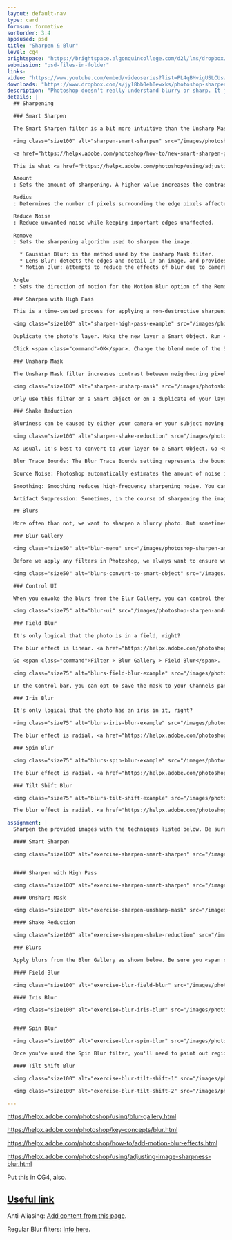```yaml
---
layout: default-nav
type: card
formsum: formative
sortorder: 3.4
appsused: psd
title: "Sharpen & Blur"
level: cg4
brightspace: "https://brightspace.algonquincollege.com/d2l/lms/dropbox/user/folder_submit_files.d2l?db=123822&grpid=0&isprv=&bp=0&ou=145538"
submission: "psd-files-in-folder"
links:
video: "https://www.youtube.com/embed/videoseries?list=PL4qBMvigUSLCUswI9YXYxaFu9nKSO0a1o"
downloads: "https://www.dropbox.com/s/jyl8bb0eh0ewxks/photoshop-sharpen-and-blur.zip?dl=1"
description: "Photoshop doesn't really understand blurry or sharp. It just sees more or less contrast between pixels. It uses different algorithms in its blurring and sharpening tools to achieve its ends. Yeah. Algorithms."
details: |
  ## Sharpening

  ### Smart Sharpen

  The Smart Sharpen filter is a bit more intuitive than the Unsharp Mask filter. There are controls for highlights and shadow areas which give you more control.

  <img class="size100" alt="sharpen-smart-sharpen" src="/images/photoshop-sharpen-and-blur/sharpen-smart-sharpen.jpg">

  <a href="https://helpx.adobe.com/photoshop/how-to/new-smart-sharpen-photoshop.html" target="_blank" title="Adobe's video tutorial on the Smart Sharpen filter.">Video tutorial</a> on the Smart Sharpen filter.

  This is what <a href="https://helpx.adobe.com/photoshop/using/adjusting-image-sharpness-blur.html" target="_blank" title="Adobe's support page for Smart Sharpen">Adobe</a> has to say about the its settings:

  Amount
  : Sets the amount of sharpening. A higher value increases the contrast between edge pixels, giving the appearance of greater sharpness.

  Radius
  : Determines the number of pixels surrounding the edge pixels affected by the sharpening. The greater the radius value, the wider the edge effects and the more obvious the sharpening.

  Reduce Noise
  : Reduce unwanted noise while keeping important edges unaffected.
  
  Remove
  : Sets the sharpening algorithm used to sharpen the image.

    * Gaussian Blur: is the method used by the Unsharp Mask filter.
    * Lens Blur: detects the edges and detail in an image, and provides finer sharpening of detail and reduced sharpening halos.
    * Motion Blur: attempts to reduce the effects of blur due to camera or subject movement. Set the Angle control if you choose Motion Blur.
  
  Angle
  : Sets the direction of motion for the Motion Blur option of the Remove control.

  ### Sharpen with High Pass

  This is a time-tested process for applying a non-destructive sharpening effect to a photo. It can also be applied to a selected area of a photo with the help of a mask.

  <img class="size100" alt="sharpen-high-pass-example" src="/images/photoshop-sharpen-and-blur/sharpen-high-pass-example.jpg">

  Duplicate the photo's layer. Make the new layer a Smart Object. Run <span class="command">Filter > Other > High Pass...</span> on the Smart Object. Dial up the settings until you start to see colour through the grey. Back it off only until the colour is gone.

  Click <span class="command">OK</span>. Change the blend mode of the Smart Object to <span class="command">Overlay</span>. Since you made the layer a Smart Object, you can double-click on the High Pass entry in your Layers panel to edit the High Pass settings after the fact.

  ### Unsharp Mask

  The Unsharp Mask filter increases contrast between neighbouring pixels. The radius setting determines the size of the area inside which the pixels will be compared. The Threshold settings determines how different the pixels need to be before they are affected by the filter. So, Threshold has a mitigating effect.

  <img class="size100" alt="sharpen-unsharp-mask" src="/images/photoshop-sharpen-and-blur/sharpen-unsharp-mask.jpg">

  Only use this filter on a Smart Object or on a duplicate of your layer. A Smart Object is better.

  ### Shake Reduction

  Bluriness can be caused by either your camera or your subject moving as you take your photo. The result is a motion blur of your subject.

  <img class="size100" alt="sharpen-shake-reduction" src="/images/photoshop-sharpen-and-blur/sharpen-shake-reduction.jpg">

  As usual, it's best to convert to your layer to a Smart Object. Go <span class="command">Filter > Sharpen > Shake Reduction...</span>. This is what <a href="https://helpx.adobe.com/photoshop/using/reduce-camera-shake-induced-blurring.html" target="_blank" title="Adobe's support page about the Shake Reduction filter.">Adobe</a> has to say about the filter.

  Blur Trace Bounds: The Blur Trace Bounds setting represents the bound size of the blur trace. You can adjust this value if necessary.

  Source Noise: Photoshop automatically estimates the amount of noise in the image. If necessary, select a different value (Auto/Low/Medium/High).

  Smoothing: Smoothing reduces high-frequency sharpening noise. You can move the slider to a value different from the default 30%. A low Smoothing setting is recommended.

  Artifact Suppression: Sometimes, in the course of sharpening the image, you may observe some noticeable noise artifacts.

  ## Blurs

  More often than not, we want to sharpen a blurry photo. But sometimes, intentionally blurring a photo can add drama, motion or a short depth of field to your composition. We'll explore all these effects and more in this exercise. There are a range of blurring tools available in Photoshop. The first we'll look at is the Blur Gallery.

  ### Blur Gallery

  <img class="size50" alt="blur-menu" src="/images/photoshop-sharpen-and-blur/blur-menu.jpg">

  Before we apply any filters in Photoshop, we always want to ensure we're working on a Smart Object. This will make it that the filters are non-desctructive. That means that the actual pixel data of the photo will not be touched. The filters on a Smart Object are kind of on their own layer, separate from the photo's pixels.

  <img class="size50" alt="blurs-convert-to-smart-object" src="/images/photoshop-sharpen-and-blur/blurs-convert-to-smart-object.jpg">

  ### Control UI

  When you envoke the blurs from the Blur Gallery, you can control them either from the on-screen controls or from the Control Bar along the top of the screen. These are the on-screen controls.

  <img class="size75" alt="blur-ui" src="/images/photoshop-sharpen-and-blur/blur-ui.jpg">

  ### Field Blur

  It's only logical that the photo is in a field, right?

  The blur effect is linear. <a href="https://helpx.adobe.com/photoshop/using/blur-gallery.html" target="_blank" title="Adobe's support page about Blur Gallery" class="sans">Adobe</a>: Use Field Blur to build a gradient of blurs, by defining multiple blur points with different amounts of blur. Add multiple pins to the image and specify a blur amount for each pin. The final result is combined effect of all blur pins on the image. You can even add a pin outside the image, to apply the blur at corners.

  Go <span class="command">Filter > Blur Gallery > Field Blur</span>.

  <img class="size75" alt="blurs-field-blur-example" src="/images/photoshop-sharpen-and-blur/blurs-field-blur-example.jpg">

  In the Control bar, you can opt to save the mask to your Channels panel, in case you wish to apply the mask to something else in your composition.

  ### Iris Blur

  It's only logical that the photo has an iris in it, right?

  <img class="size75" alt="blurs-iris-blur-example" src="/images/photoshop-sharpen-and-blur/blurs-iris-blur-example.jpg">

  The blur effect is radial. <a href="https://helpx.adobe.com/photoshop/using/blur-gallery.html" target="_blank" title="Adobe's support page about Blur Gallery" class="sans">Adobe</a>: Use the Iris blur to simulate a shallow depth-of-field effect to your picture, irrespective of the camera or lens used. You can also define multiple focus points, an effect almost impossible to achieve using traditional camera techniques.

  ### Spin Blur

  <img class="size75" alt="blurs-spin-blur-example" src="/images/photoshop-sharpen-and-blur/blurs-spin-blur-example.jpg">

  The blur effect is radial. <a href="https://helpx.adobe.com/photoshop/using/blur-gallery.html" target="_blank" title="Adobe's support page about Blur Gallery" class="sans">Adobe</a>: Using the Spin Blur effect, you can rotate and blur the image around one or more points. The spin blur is a radial blur measured in degrees. Photoshop lets you work with center points, blur size and shape, and other settings, all while viewing a live preview of the changes.

  ### Tilt Shift Blur

  <img class="size75" alt="blurs-tilt-shift-example" src="/images/photoshop-sharpen-and-blur/blurs-tilt-shift-example.jpg">

  The blur effect is radial. <a href="https://helpx.adobe.com/photoshop/using/blur-gallery.html" target="_blank" title="Adobe's support page about Blur Gallery" class="sans">Adobe</a>: Use the <a href="https://en.wikipedia.org/wiki/Tilt&ndash;shift_photography" target="_blank" title="Wikipedia's page on Tilt-Shift photography.">Tilt-Shift effect</a> to simulate an image taken with a tilt-shift lens. This special effect blur defines area of sharpness, and then fades to a blur at the edges. The Tilt-Shift effect can be used to simulate photos of miniature objects.

assignment: |
  Sharpen the provided images with the techniques listed below. Be sure you <span class="command">Convert for Smart Filters</span> at the outset.

  #### Smart Sharpen

  <img class="size100" alt="exercise-sharpen-smart-sharpen" src="/images/photoshop-sharpen-and-blur/exercise-sharpen-smart-sharpen.jpg">


  #### Sharpen with High Pass

  <img class="size100" alt="exercise-sharpen-smart-sharpen" src="/images/photoshop-sharpen-and-blur/exercise-sharpen-high-pass.jpg">

  #### Unsharp Mask

  <img class="size100" alt="exercise-sharpen-unsharp-mask" src="/images/photoshop-sharpen-and-blur/exercise-sharpen-unsharp-mask.jpg">

  #### Shake Reduction

  <img class="size100" alt="exercise-sharpen-shake-reduction" src="/images/photoshop-sharpen-and-blur/exercise-sharpen-shake-reduction.jpg">

  ### Blurs

  Apply blurs from the Blur Gallery as shown below. Be sure you <span class="command">Convert for Smart Filters</span> at the outset.

  #### Field Blur

  <img class="size100" alt="exercise-blur-field-blur" src="/images/photoshop-sharpen-and-blur/exercise-blur-field-blur.jpg">

  #### Iris Blur

  <img class="size100" alt="exercise-blur-iris-blur" src="/images/photoshop-sharpen-and-blur/exercise-blur-iris-blur.jpg">


  #### Spin Blur

  <img class="size100" alt="exercise-blur-spin-blur" src="/images/photoshop-sharpen-and-blur/exercise-blur-spin-blur.jpg">

  Once you've used the Spin Blur filter, you'll need to paint out regions on the filter's mask. You want to make sure you don't blur the fender or the ground.

  #### Tilt Shift Blur

  <img class="size100" alt="exercise-blur-tilt-shift-1" src="/images/photoshop-sharpen-and-blur/exercise-blur-tilt-shift-1.jpg">

  <img class="size100" alt="exercise-blur-tilt-shift-2" src="/images/photoshop-sharpen-and-blur/exercise-blur-tilt-shift-2.jpg">

---
```

https://helpx.adobe.com/photoshop/using/blur-gallery.html

https://helpx.adobe.com/photoshop/key-concepts/blur.html

https://helpx.adobe.com/photoshop/how-to/add-motion-blur-effects.html

https://helpx.adobe.com/photoshop/using/adjusting-image-sharpness-blur.html

  Put this in CG4, also.

  ## <a href="https://helpx.adobe.com/photoshop/using/adjusting-image-sharpness-blur.html" target="_blank">Useful link</a>

  Anti-Aliasing: <a href="https://helpx.adobe.com/photoshop/key-concepts/aliasing-anti-aliasing.html" target="_blank" title="">Add content from this page</a>.

  Regular Blur filters: <a href="https://helpx.adobe.com/photoshop/using/filter-effects-reference.html#blur_filters" target="_blank" title="Submit your assignment on Brightspace.">Info here</a>.
